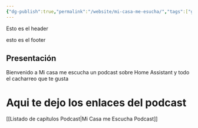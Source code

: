 ```yaml
---
{"dg-publish":true,"permalink":"/website/mi-casa-me-esucha/","tags":["gardenEntry"],"noteIcon":""}
---
```








<div class="transclusion internal-embed is-loaded"><div class="markdown-embed">



Esto es el header

</div></div>














<div class="transclusion internal-embed is-loaded"><div class="markdown-embed">



esto es el footer

</div></div>



## Presentación

Bienvenido a Mi casa me escucha un podcast sobre Home Assistant y todo el cacharreo que te gusta


# Aqui te dejo los enlaces del podcast

[[Listado de capítulos Podcast\|Mi Casa me Escucha Podcast]]
